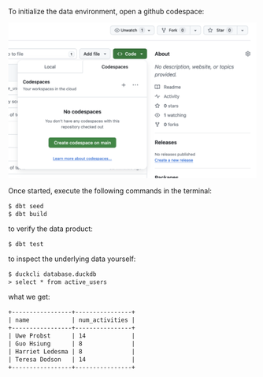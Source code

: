 To initialize the data environment, open a github codespace:

![image that explains how to open github codepsace](images/github-codespace.png)

Once started, execute the following commands in the terminal:

```
$ dbt seed
$ dbt build
```

to verify the data product:

```
$ dbt test
```

to inspect the underlying data yourself:

```
$ duckcli database.duckdb
> select * from active_users
```

what we get:

```
+-----------------+----------------+
| name            | num_activities |
+-----------------+----------------+
| Uwe Probst      | 14             |
| Guo Hsiung      | 8              |
| Harriet Ledesma | 8              |
| Teresa Dodson   | 14             |
+-----------------+----------------+
```
